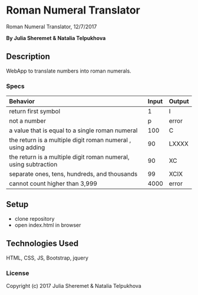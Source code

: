 # Roman Numeral Translator

Roman Numeral Translator, 12/7/2017

**By Julia Sheremet & Natalia Telpukhova**

## Description

WebApp to translate numbers into roman numerals.

### Specs
| Behavior | Input | Output |
| :-------------     | :------------- | :------------- |
| return first symbol | 1 | I |
| not a number | p | error |
| a value that is equal to a single roman numeral | 100 | C |
| the return is a multiple digit roman numeral , using adding | 90 | LXXXX |
| the return is a multiple digit roman numeral, using subtraction | 90 | XC |
| separate ones, tens, hundreds, and thousands | 99 | XCIX |
| cannot count higher than 3,999 | 4000 | error |

## Setup

* clone repository
* open index.html in browser

## Technologies Used

HTML, CSS, JS, Bootstrap, jquery

### License

Copyright (c) 2017 Julia Sheremet & Natalia Telpukhova
